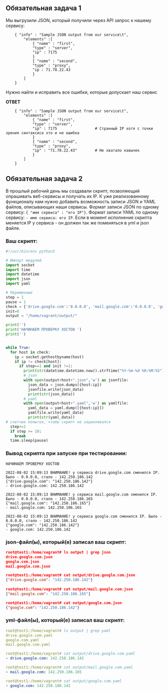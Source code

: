 ## Обязательная задача 1
Мы выгрузили JSON, который получили через API запрос к нашему сервису:
```
    { "info" : "Sample JSON output from our service\t",
        "elements" :[
            { "name" : "first",
            "type" : "server",
            "ip" : 7175 
            }
            { "name" : "second",
            "type" : "proxy",
            "ip : 71.78.22.43
            }
        ]
    }
```
  Нужно найти и исправить все ошибки, которые допускает наш сервис

**ОТВЕТ**
```
    { "info" : "Sample JSON output from our service\t",
        "elements" :[
            { "name" : "first",
            "type" : "server",
            "ip" : 7175                 # Странный IP хотя с точки зрения синтаксиса это и не ошибка 
            }
            { "name" : "second",
            "type" : "proxy",
            "ip" : "71.78.22.43"        # Не хватало кавычек
            }
        ]
    }
```

## Обязательная задача 2
В прошлый рабочий день мы создавали скрипт, позволяющий опрашивать веб-сервисы и получать их IP. К уже реализованному функционалу нам нужно добавить возможность записи JSON и YAML файлов, описывающих наши сервисы. Формат записи JSON по одному сервису: `{ "имя сервиса" : "его IP"}`. Формат записи YAML по одному сервису: `- имя сервиса: его IP`. Если в момент исполнения скрипта меняется IP у сервиса - он должен так же поменяться в yml и json файле.

### Ваш скрипт:
```python
#!/usr/bin/env python3

# Импорт модулей
import socket
import time
import datetime
import json
import yaml

# Переменные
step = 1                                                                                        # Номер попытки
pause = 1                                                                                       # Таймаут между попытками
check = {'drive.google.com':'0.0.0.0', 'mail.google.com':'0.0.0.0', 'google.com':'0.0.0.0'}     # Проверяемые хосты
init=0
output = "/home/vagrant/output/"                                                                # путь к файлам json/yaml

print('')
print('НАЧИНАЕМ ПРОВЕРКУ ХОСТОВ ')
print('')                                                                                       # Пустые строки для улучшения читабельности


while True:
  for host in check:
    ip = socket.gethostbyname(host)
    if ip != check[host]:
      if step==1 and init !=1:
        print(str(datetime.datetime.now().strftime("%Y-%m-%d %H:%M:%S")) +' ВНИМАНИЕ! у сервиса ' + str(host) +' сменился IP. Было - ' +check[host]+', стало - '+ip)
        # json
        with open(output+host+".json",'w') as jsonfile:
          json_data = json.dumps({host:ip})
          jsonfile.write(json_data)
          print(str(json_data))
        # yaml
        with open(output+host+".yaml",'w') as yamlfile:
          yaml_data = yaml.dump([{host:ip}])
          yamlfile.write(yaml_data)
          print(str(yaml_data))
# счетчик попыток, чтобы скрипт не зацикливался
  step+=1
  if step >= 10:
    break
  time.sleep(pause)
```

### Вывод скрипта при запуске при тестировании:
```
НАЧИНАЕМ ПРОВЕРКУ ХОСТОВ

2022-08-02 15:09:13 ВНИМАНИЕ! у сервиса drive.google.com сменился IP. Было - 0.0.0.0, стало - 142.250.186.142
{"drive.google.com": "142.250.186.142"}
- drive.google.com: 142.250.186.142

2022-08-02 15:09:13 ВНИМАНИЕ! у сервиса mail.google.com сменился IP. Было - 0.0.0.0, стало - 142.250.186.165
{"mail.google.com": "142.250.186.165"}
- mail.google.com: 142.250.186.165

2022-08-02 15:09:13 ВНИМАНИЕ! у сервиса google.com сменился IP. Было - 0.0.0.0, стало - 142.250.186.142
{"google.com": "142.250.186.142"}
- google.com: 142.250.186.142

```

### json-файл(ы), который(е) записал ваш скрипт:
```json
root@test1:/home/vagrant# ls output | grep json
drive.google.com.json
google.com.json
mail.google.com.json

root@test1:/home/vagrant# cat output/drive.google.com.json
{"drive.google.com": "142.250.186.142"}
 
root@test1:/home/vagrant# cat output/mail.google.com.json
{"mail.google.com": "142.250.186.165"}

root@test1:/home/vagrant# cat output/google.com.json
{"google.com": "142.250.186.142"}
```

### yml-файл(ы), который(е) записал ваш скрипт:
```yaml
root@test1:/home/vagrant# ls output | grep yaml
drive.google.com.yaml
google.com.yaml
mail.google.com.yaml

root@test1:/home/vagrant# cat output/drive.google.com.yaml
- drive.google.com: 142.250.186.142

root@test1:/home/vagrant# cat output/mail.google.com.yaml
- mail.google.com: 142.250.186.165

root@test1:/home/vagrant# cat output/google.com.yaml
- google.com: 142.250.186.142
```
